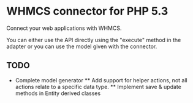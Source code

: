 WHMCS connector for PHP 5.3
===========================
Connect your web applications with WHMCS.

You can either use the API directly using the "execute" method in the adapter or you can use the model given with the connector.

TODO
----
* Complete model generator
** Add support for helper actions, not all actions relate to a specific data type.
** Implement save & update methods in Entity derived classes
